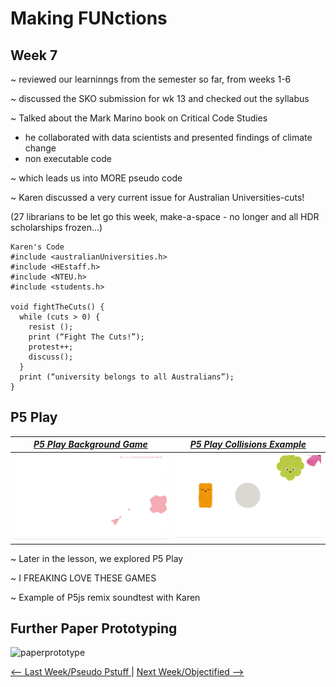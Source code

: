 # Making FUNctions 

## Week 7 

~ reviewed our learninngs from the semester so far, from weeks 1-6

~ discussed the SKO submission for wk 13 and checked out the syllabus 

~ Talked about the Mark Marino book on Critical Code Studies 
  - he collaborated with data scientists and presented findings of climate change 
  - non executable code
  
~ which leads us into MORE pseudo code 

~ Karen discussed a very current issue for Australian Universities-cuts! 

(27 librarians to be let go this week, make-a-space - no longer and all HDR scholarships frozen...) 

```
Karen's Code
#include <australianUniversities.h>
#include <HEstaff.h>
#include <NTEU.h>
#include <students.h> 

void fightTheCuts() {
  while (cuts > 0) {
    resist ();
    print (“Fight The Cuts!”);
    protest++; 
    discuss();
  }
  print (“university belongs to all Australians”);
} 
``` 
## P5 Play

[*P5 Play Background Game*](https://molleindustria.github.io/p5.play/) | [*P5 Play Collisions Example*](https://molleindustria.github.io/p5.play/examples/index.html?fileName=collisions.js)
:-------------------------:|:-------------------------: 
![](p5play.gif) | ![](p5playanimations.gif)

~ Later in the lesson, we explored P5 Play

~ I FREAKING LOVE THESE GAMES 

~ Example of P5js remix soundtest with Karen 

## Further Paper Prototyping

![paperprototype](pp.gif) 

<p align="center">

<a href='https://bridieotoole.github.io/codewords/week_06/'> <-- Last Week/Pseudo Pstuff </a> | <a href='https://bridieotoole.github.io/codewords/week_08/'> Next Week/Objectified --> </a>
  
</p>
